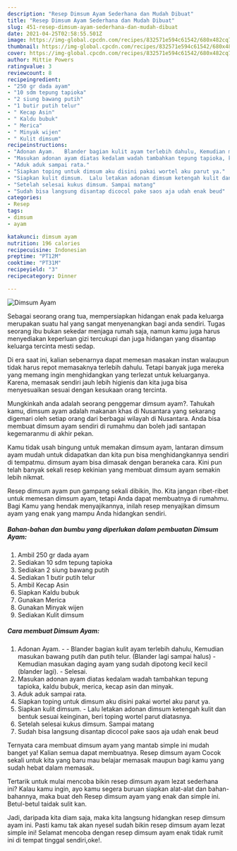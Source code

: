 ```yaml
---
description: "Resep Dimsum Ayam Sederhana dan Mudah Dibuat"
title: "Resep Dimsum Ayam Sederhana dan Mudah Dibuat"
slug: 451-resep-dimsum-ayam-sederhana-dan-mudah-dibuat
date: 2021-04-25T02:58:55.501Z
image: https://img-global.cpcdn.com/recipes/832571e594c61542/680x482cq70/dimsum-ayam-foto-resep-utama.jpg
thumbnail: https://img-global.cpcdn.com/recipes/832571e594c61542/680x482cq70/dimsum-ayam-foto-resep-utama.jpg
cover: https://img-global.cpcdn.com/recipes/832571e594c61542/680x482cq70/dimsum-ayam-foto-resep-utama.jpg
author: Mittie Powers
ratingvalue: 3
reviewcount: 8
recipeingredient:
- "250 gr dada ayam"
- "10 sdm tepung tapioka"
- "2 siung bawang putih"
- "1 butir putih telur"
- " Kecap Asin"
- " Kaldu bubuk"
- " Merica"
- " Minyak wijen"
- " Kulit dimsum"
recipeinstructions:
- "Adonan Ayam.   Blander bagian kulit ayam terlebih dahulu, Kemudian masukan bawang putih dan putih telur. (Blander lagi sampai halus)  Kemudian masukan daging ayam yang sudah dipotong kecil kecil (blander lagi).  Selesai."
- "Masukan adonan ayam diatas kedalam wadah tambahkan tepung tapioka, kaldu bubuk, merica, kecap asin dan minyak."
- "Aduk aduk sampai rata."
- "Siapkan toping untuk dimsum aku disini pakai wortel aku parut ya."
- "Siapkan kulit dimsum.  Lalu letakan adonan dimsum ketengah kulit dan bentuk sesuai keinginan, beri toping wortel parut diatasnya."
- "Setelah selesai kukus dimsum. Sampai matang"
- "Sudah bisa langsung disantap dicocol pake saos aja udah enak beud"
categories:
- Resep
tags:
- dimsum
- ayam

katakunci: dimsum ayam 
nutrition: 196 calories
recipecuisine: Indonesian
preptime: "PT12M"
cooktime: "PT31M"
recipeyield: "3"
recipecategory: Dinner

---
```



![Dimsum Ayam](https://img-global.cpcdn.com/recipes/832571e594c61542/680x482cq70/dimsum-ayam-foto-resep-utama.jpg)

Sebagai seorang orang tua, mempersiapkan hidangan enak pada keluarga merupakan suatu hal yang sangat menyenangkan bagi anda sendiri. Tugas seorang ibu bukan sekedar menjaga rumah saja, namun kamu juga harus menyediakan keperluan gizi tercukupi dan juga hidangan yang disantap keluarga tercinta mesti sedap.

Di era  saat ini, kalian sebenarnya dapat memesan masakan instan walaupun tidak harus repot memasaknya terlebih dahulu. Tetapi banyak juga mereka yang memang ingin menghidangkan yang terlezat untuk keluarganya. Karena, memasak sendiri jauh lebih higienis dan kita juga bisa menyesuaikan sesuai dengan kesukaan orang tercinta. 



Mungkinkah anda adalah seorang penggemar dimsum ayam?. Tahukah kamu, dimsum ayam adalah makanan khas di Nusantara yang sekarang digemari oleh setiap orang dari berbagai wilayah di Nusantara. Anda bisa membuat dimsum ayam sendiri di rumahmu dan boleh jadi santapan kegemaranmu di akhir pekan.

Kamu tidak usah bingung untuk memakan dimsum ayam, lantaran dimsum ayam mudah untuk didapatkan dan kita pun bisa menghidangkannya sendiri di tempatmu. dimsum ayam bisa dimasak dengan beraneka cara. Kini pun telah banyak sekali resep kekinian yang membuat dimsum ayam semakin lebih nikmat.

Resep dimsum ayam pun gampang sekali dibikin, lho. Kita jangan ribet-ribet untuk memesan dimsum ayam, tetapi Anda dapat membuatnya di rumahmu. Bagi Kamu yang hendak menyajikannya, inilah resep menyajikan dimsum ayam yang enak yang mampu Anda hidangkan sendiri.

<!--inarticleads1-->

##### Bahan-bahan dan bumbu yang diperlukan dalam pembuatan Dimsum Ayam:

1. Ambil 250 gr dada ayam
1. Sediakan 10 sdm tepung tapioka
1. Sediakan 2 siung bawang putih
1. Sediakan 1 butir putih telur
1. Ambil  Kecap Asin
1. Siapkan  Kaldu bubuk
1. Gunakan  Merica
1. Gunakan  Minyak wijen
1. Sediakan  Kulit dimsum




<!--inarticleads2-->

##### Cara membuat Dimsum Ayam:

1. Adonan Ayam.  -  - Blander bagian kulit ayam terlebih dahulu, Kemudian masukan bawang putih dan putih telur. (Blander lagi sampai halus)  - Kemudian masukan daging ayam yang sudah dipotong kecil kecil (blander lagi).  - Selesai.
1. Masukan adonan ayam diatas kedalam wadah tambahkan tepung tapioka, kaldu bubuk, merica, kecap asin dan minyak.
1. Aduk aduk sampai rata.
1. Siapkan toping untuk dimsum aku disini pakai wortel aku parut ya.
1. Siapkan kulit dimsum.  - Lalu letakan adonan dimsum ketengah kulit dan bentuk sesuai keinginan, beri toping wortel parut diatasnya.
1. Setelah selesai kukus dimsum. Sampai matang
1. Sudah bisa langsung disantap dicocol pake saos aja udah enak beud




Ternyata cara membuat dimsum ayam yang mantab simple ini mudah banget ya! Kalian semua dapat membuatnya. Resep dimsum ayam Cocok sekali untuk kita yang baru mau belajar memasak maupun bagi kamu yang sudah hebat dalam memasak.

Tertarik untuk mulai mencoba bikin resep dimsum ayam lezat sederhana ini? Kalau kamu ingin, ayo kamu segera buruan siapkan alat-alat dan bahan-bahannya, maka buat deh Resep dimsum ayam yang enak dan simple ini. Betul-betul taidak sulit kan. 

Jadi, daripada kita diam saja, maka kita langsung hidangkan resep dimsum ayam ini. Pasti kamu tak akan nyesel sudah bikin resep dimsum ayam lezat simple ini! Selamat mencoba dengan resep dimsum ayam enak tidak rumit ini di tempat tinggal sendiri,oke!.

